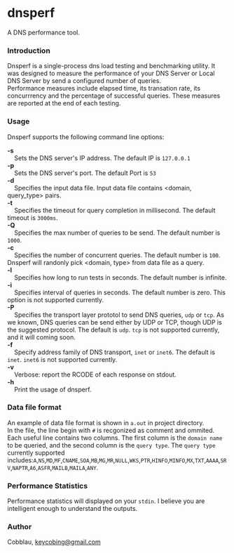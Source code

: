 dnsperf
======
A DNS performance tool.

### Introduction
Dnsperf is a single-process dns load testing and benchmarking utility. It was designed to measure the performance of your
DNS Server or Local DNS Server by send a configured number of queries.  
Performance measures include elapsed time, its transation rate, its concurrrency and the percentage of successful queries.
These measures are reported at the end of each testing.

### Usage
Dnsperf supports the following command line options:  

**-s**  
&nbsp;&nbsp;&nbsp;&nbsp;Sets the DNS server's IP address. The default IP is `127.0.0.1`   
**-p**  
&nbsp;&nbsp;&nbsp;&nbsp;Sets the DNS server's port. The default Port is `53`   
**-d**   
&nbsp;&nbsp;&nbsp;&nbsp;Specifies the input data file. Input data file contains <domain, query_type> pairs.  
**-t**  
&nbsp;&nbsp;&nbsp;&nbsp;Specifies the timeout for query completion in millisecond. The default timeout is `3000ms`.  
**-Q**  
&nbsp;&nbsp;&nbsp;&nbsp;Specifies the max number of queries to be send. The default number is `1000`.  
**-c**  
&nbsp;&nbsp;&nbsp;&nbsp;Specifies the number of concurrent queries. The default number is `100`. Dnsperf will randonly pick <domain, type> from data file as a query.  
**-l**  
&nbsp;&nbsp;&nbsp;&nbsp;Specifies how long to run tests in seconds. The default number is infinite.  
**-i**  
&nbsp;&nbsp;&nbsp;&nbsp;Specifies interval of queries in seconds. The default number is zero. This option is not supported currently.  
**-P**  
&nbsp;&nbsp;&nbsp;&nbsp;Specifies the transport layer prototol to send DNS queries, `udp` or `tcp`. As we known, DNS queries can be send either by UDP or TCP, though UDP is the suggested protocol. The default is `udp`. `tcp` is not supported currently, and it will coming soon.  
**-f**  
&nbsp;&nbsp;&nbsp;&nbsp;Specify address family of DNS transport, `inet` or `inet6`. The default is `inet`. `inet6` is not supported currently.  
**-v**  
&nbsp;&nbsp;&nbsp;&nbsp;Verbose: report the RCODE of each response on stdout.  
**-h**  
&nbsp;&nbsp;&nbsp;&nbsp;Print the usage of dnsperf.  

### Data file format  
An example of data file format is shown in `a.out` in project directory.  
In the file, the line begin with `#` is recgonized as comment and ommited. Each useful line contains two columns. The first column is the `domain name` to be queried, and the second column is the `query type`. The `query type` currently supported includes:`A`,`NS`,`MD`,`MF`,`CNAME`,`SOA`,`MB`,`MG`,`MR`,`NULL`,`WKS`,`PTR`,`HINFO`,`MINFO`,`MX`,`TXT`,`AAAA`,`SRV`,`NAPTR`,`A6`,`ASFR`,`MAILB`,`MAILA`,`ANY`.

### Performance Statistics  
Performance statistics will displayed on your `stdin`. I believe you are intelligent enough to understand the outputs.  

### Author
Cobblau, <keycobing@gmail.com>
